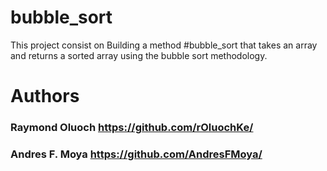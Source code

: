 # bubble_sort
This project consist on Building a method #bubble_sort that takes an array and returns a sorted array using the bubble sort methodology.

# Authors
### Raymond Oluoch https://github.com/rOluochKe/
### Andres F. Moya https://github.com/AndresFMoya/

